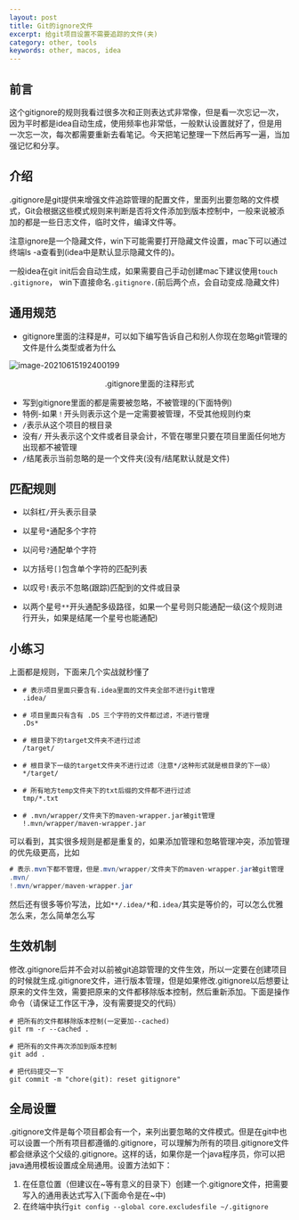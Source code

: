 ```yaml
---
layout: post
title: Git的ignore文件
excerpt: 给git项目设置不需要追踪的文件(夹) 
category: other, tools
keywords: other, macos, idea
---
```


## 前言

这个gitignore的规则我看过很多次和正则表达式非常像，但是看一次忘记一次，因为平时都是idea自动生成，使用频率也非常低，一般默认设置就好了，但是用一次忘一次，每次都需要重新去看笔记。今天把笔记整理一下然后再写一遍，当加强记忆和分享。

## 介绍

.gitignore是git提供来增强文件追踪管理的配置文件，里面列出要忽略的文件模式，Git会根据这些模式规则来判断是否将文件添加到版本控制中，一般来说被添加的都是一些日志文件，临时文件，编译文件等。

注意ignore是一个隐藏文件，win下可能需要打开隐藏文件设置，mac下可以通过终端ls -a查看到(idea中是默认显示隐藏文件的)。

一般idea在git init后会自动生成，如果需要自己手动创建mac下建议使用```touch .gitignore```， win下直接命名```.gitignore.```(前后两个点，会自动变成.隐藏文件)



## 通用规范

- gitignore里面的注释是#，可以如下编写告诉自己和别人你现在忽略git管理的文件是什么类型或者为什么

![image-20210615192400199](https://mypicgogo.oss-cn-hangzhou.aliyuncs.com/tuchuang20210615192400.png)

<center>.gitignore里面的注释形式</center>



- 写到gitignore里面的都是需要被忽略，不被管理的(下面特例)
- 特例-如果```！```开头则表示这个是一定需要被管理，不受其他规则约束
- ```/```表示从这个项目的根目录
- 没有```/``` 开头表示这个文件或者目录会计，不管在哪里只要在项目里面任何地方出现都不被管理
- ```/```结尾表示当前忽略的是一个文件夹(没有/结尾默认就是文件)



## 匹配规则

- 以斜杠```/```开头表示目录
- 以星号```*```通配多个字符
- 以问号```?```通配单个字符 
- 以方括号```[]```包含单个字符的匹配列表
- 以叹号```!```表示不忽略(跟踪)匹配到的文件或目录

- 以两个星号```**```开头通配多级路径，如果一个星号则只能通配一级(这个规则进行开头，如果是结尾一个星号也能通配)



## 小练习

上面都是规则，下面来几个实战就秒懂了

- ```shell
  # 表示项目里面只要含有.idea里面的文件夹全部不进行git管理
  .idea/
  ```

- ```shell
  # 项目里面只有含有 .DS 三个字符的文件都过滤，不进行管理
  .Ds*
  ```

- ```shell
  # 根目录下的target文件夹不进行过滤
  /target/
  ```

- ```shell
  # 根目录下一级的target文件夹不进行过滤（注意*/这种形式就是根目录的下一级）
  */target/
  ```

- ```shell
  # 所有地方temp文件夹下的txt后缀的文件都不进行过滤
  tmp/*.txt
  ````

- ```shell
  # .mvn/wrapper/文件夹下的maven-wrapper.jar被git管理
  !.mvn/wrapper/maven-wrapper.jar
  ```

可以看到，其实很多规则是都是重复的，如果添加管理和忽略管理冲突，添加管理的优先级更高，比如

```java
# 表示.mvn下都不管理，但是.mvn/wrapper/文件夹下的maven-wrapper.jar被git管理
.mvn/
!.mvn/wrapper/maven-wrapper.jar
```

然后还有很多等价写法，比如```**/.idea/*```和```.idea/```其实是等价的，可以怎么优雅怎么来，怎么简单怎么写



## 生效机制

修改.gitignore后并不会对以前被git追踪管理的文件生效，所以一定要在创建项目的时候就生成.gitignore文件，进行版本管理，但是如果修改.gitignore以后想要让原来的文件生效，需要把原来的文件都移除版本控制，然后重新添加。下面是操作命令（请保证工作区干净，没有需要提交的代码）

```shell
# 把所有的文件都移除版本控制(一定要加--cached)
git rm -r --cached .

# 把所有的文件再次添加到版本控制
git add .

# 把代码提交一下
git commit -m "chore(git): reset gitignore"
```



## 全局设置

.gitignore文件是每个项目都会有一个，来列出要忽略的文件模式。但是在git中也可以设置一个所有项目都遵循的.gitignore，可以理解为所有的项目.gitignore文件都会继承这个父级的.gitignore。这样的话，如果你是一个java程序员，你可以把java通用模板设置成全局通用。设置方法如下：

1. 在任意位置（但建议在~等有意义的目录下）创建一个.gitignore文件，把需要写入的通用表达式写入(下面命令是在~中)
2. 在终端中执行```git config --global core.excludesfile ~/.gitignore```
